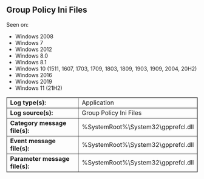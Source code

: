 ## Group Policy Ini Files

Seen on:
* Windows 2008
* Windows 7
* Windows 2012
* Windows 8.0
* Windows 8.1
* Windows 10 (1511, 1607, 1703, 1709, 1803, 1809, 1903, 1909, 2004, 20H2)
* Windows 2016
* Windows 2019
* Windows 11 (21H2)

<table border="1" class="docutils">
  <tbody>
    <tr>
      <td><b>Log type(s):</b></td>
      <td>Application</td>
    </tr>
    <tr>
      <td><b>Log source(s):</b></td>
      <td>Group Policy Ini Files</td>
    </tr>
    <tr>
      <td><b>Category message file(s):</b></td>
      <td>%SystemRoot%\System32\gpprefcl.dll</td>
    </tr>
    <tr>
      <td><b>Event message file(s):</b></td>
      <td>%SystemRoot%\System32\gpprefcl.dll</td>
    </tr>
    <tr>
      <td><b>Parameter message file(s):</b></td>
      <td>%SystemRoot%\System32\gpprefcl.dll</td>
    </tr>
  </tbody>
</table>

&nbsp;

